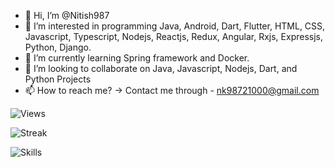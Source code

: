 - 👋 Hi, I’m @Nitish987
- 👀 I’m interested in programming Java, Android, Dart, Flutter, HTML, CSS, Javascript, Typescript, Nodejs, Reactjs, Redux, Angular, Rxjs, Expressjs, Python, Django.
- 🌱 I’m currently learning Spring framework and Docker.
- 💞️ I’m looking to collaborate on Java, Javascript, Nodejs, Dart, and Python Projects
- 📫 How to reach me? -> Contact me through - nk98721000@gmail.com

![Views](https://komarev.com/ghpvc/?username=Nitish987&color=brightgreen)

![Streak](https://github-readme-streak-stats.herokuapp.com/?user=Nitish987&theme=dracula&hide_border=true)

![Skills](https://skillicons.dev/icons?i=java,spring,androidstudio,html,css,js,ts,angular,react,redux,express,nodejs,py,django,flutter,mongodb,mysql,postgres,sqlite,firebase,gcp,postman,vscode,figma)

<!---
Nitish987/Nitish987 is a ✨ special ✨ repository because its `README.md` (this file) appears on your GitHub profile.
You can click the Preview link to take a look at your changes.
--->
